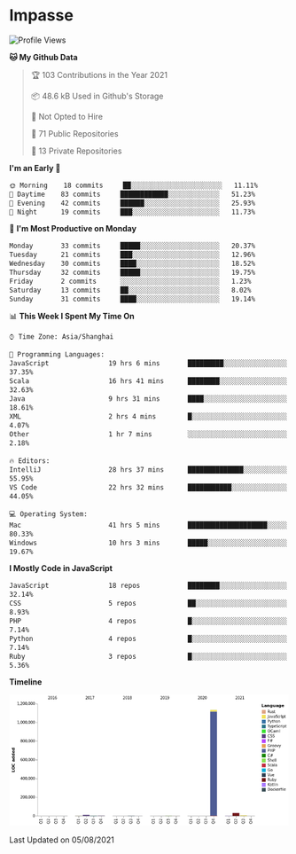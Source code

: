 # Impasse

<!--START_SECTION:waka-->
![Profile Views](http://img.shields.io/badge/Profile%20Views-0-blue)

**🐱 My Github Data** 

> 🏆 103 Contributions in the Year 2021
 > 
> 📦 48.6 kB Used in Github's Storage 
 > 
> 🚫 Not Opted to Hire
 > 
> 📜 71 Public Repositories 
 > 
> 🔑 13 Private Repositories  
 > 
**I'm an Early 🐤** 

```text
🌞 Morning    18 commits     ██░░░░░░░░░░░░░░░░░░░░░░░   11.11% 
🌆 Daytime    83 commits     ████████████░░░░░░░░░░░░░   51.23% 
🌃 Evening    42 commits     ██████░░░░░░░░░░░░░░░░░░░   25.93% 
🌙 Night      19 commits     ███░░░░░░░░░░░░░░░░░░░░░░   11.73%

```
📅 **I'm Most Productive on Monday** 

```text
Monday       33 commits     █████░░░░░░░░░░░░░░░░░░░░   20.37% 
Tuesday      21 commits     ███░░░░░░░░░░░░░░░░░░░░░░   12.96% 
Wednesday    30 commits     ████░░░░░░░░░░░░░░░░░░░░░   18.52% 
Thursday     32 commits     █████░░░░░░░░░░░░░░░░░░░░   19.75% 
Friday       2 commits      ░░░░░░░░░░░░░░░░░░░░░░░░░   1.23% 
Saturday     13 commits     ██░░░░░░░░░░░░░░░░░░░░░░░   8.02% 
Sunday       31 commits     ████░░░░░░░░░░░░░░░░░░░░░   19.14%

```


📊 **This Week I Spent My Time On** 

```text
⌚︎ Time Zone: Asia/Shanghai

💬 Programming Languages: 
JavaScript               19 hrs 6 mins       █████████░░░░░░░░░░░░░░░░   37.35% 
Scala                    16 hrs 41 mins      ████████░░░░░░░░░░░░░░░░░   32.63% 
Java                     9 hrs 31 mins       ████░░░░░░░░░░░░░░░░░░░░░   18.61% 
XML                      2 hrs 4 mins        █░░░░░░░░░░░░░░░░░░░░░░░░   4.07% 
Other                    1 hr 7 mins         ░░░░░░░░░░░░░░░░░░░░░░░░░   2.18%

🔥 Editors: 
IntelliJ                 28 hrs 37 mins      ██████████████░░░░░░░░░░░   55.95% 
VS Code                  22 hrs 32 mins      ███████████░░░░░░░░░░░░░░   44.05%

💻 Operating System: 
Mac                      41 hrs 5 mins       ████████████████████░░░░░   80.33% 
Windows                  10 hrs 3 mins       █████░░░░░░░░░░░░░░░░░░░░   19.67%

```

**I Mostly Code in JavaScript** 

```text
JavaScript               18 repos            ████████░░░░░░░░░░░░░░░░░   32.14% 
CSS                      5 repos             ██░░░░░░░░░░░░░░░░░░░░░░░   8.93% 
PHP                      4 repos             █░░░░░░░░░░░░░░░░░░░░░░░░   7.14% 
Python                   4 repos             █░░░░░░░░░░░░░░░░░░░░░░░░   7.14% 
Ruby                     3 repos             █░░░░░░░░░░░░░░░░░░░░░░░░   5.36%

```


**Timeline**

![Chart not found](https://raw.githubusercontent.com/impasse/impasse/master/charts/bar_graph.png) 


 Last Updated on 05/08/2021
<!--END_SECTION:waka-->

